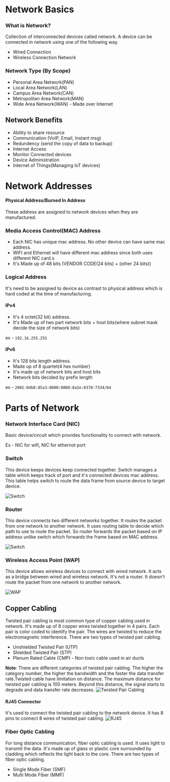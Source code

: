 # Network Basics

### What is Network?
Collection of interconnected devices called network.
A device can be connected in network using one of the following way.
- Wired Connection
- Wireless Connection Network

### Network Type (By Scope)
- Personal Area Network(PAN)
- Local Area Network(LAN)
- Campus Area Network(CAN)
- Metropolitan Area Network(MAN)
- Wide Area Network(WAN) - Made over Internet

## Network Benefits
- Ability to share resource
- Communication (VoIP, Email, Instant msg)
- Redundency (send the copy of data to backup)
- Internet Access
- Monitor Connected devices
- Device Administration
- Internet of Things(Managing IoT devices)

# Network Addresses

#### Physical Address/Burned In Address
These address are assigned to network devices when they are manufactured.

### Media Access Control(MAC) Address
- Each NIC has unique mac address. No other device can have same mac address.
- WIFI and Ethernet will have different mac address since both uses different NIC card.s
- It's Made up of 48 bits (VENDOR CODE(24 bits) + (other 24 bits))

### Logical Address
It's need to be assigned to device as contrast to physical address which is hard coded at the time of manufacturing.
#### IPv4
- It's 4 octet(32 bit) address.
- It's Made up of two part network bits + host bits(where subnet mask decide the size of network bits)

ex - `192.16.255.255`

#### IPv6
- It's 128 bits length address.
- Made up of 8 quartet(4 hex number)
- It's made up of network bits and host bits
- Network bits decided by prefix length

ex - `2001:0db8:85a3:0000:0000:8a2e:0370:7334/64`

# Parts of Network

### Network Interface Card (NIC)
Basic device/circuit which provides functionality to connect with network.

Ex - NIC for wifi, NIC for ethernot port

### Switch
This device keeps devices keep connected together. Switch manages a table which keeps track of port and it's connected devices mac address. This table helps switch to route the data frame from source device to target device.

<!-- image -->
![Switch](./images/switch.png)

### Router
This device connects two different networks together. It routes the packet from one network to another network. It uses routing table to decide which path to use to route the packet. So router forwards the packet based on IP address unlike switch which forwards the frame based on MAC address.

![Switch](./images/router.png)

### Wireless Access Point (WAP)
This device allows wireless devices to connect with wired network. It acts as a bridge between wired and wireless network.
It's not a router. It doesn't route the packet from one network to another network.

![WAP](./images/wireless_ap.png)

## Copper Cabling
Twisted pair cabling is most common type of copper cabling used in network. It's made up of 8 copper wires twisted together in 4 pairs. Each pair is color coded to identify the pair. The wires are twisted to reduce the electromagnetic interference.
There are two types of twisted pair cabling.
- Unshielded Twisted Pair (UTP)
- Shielded Twisted Pair (STP)
- Plenum Rated Cable (CMP) - Non toxic cable used in air ducts

**Note**: There are different categories of twisted pair cabling. The higher the category number, the higher the bandwidth and the faster the data transfer rate.Twisted cable have limitation on distance. The maximum distance for twisted pair cabling is 100 meters. Beyond this distance, the signal starts to degrade and data transfer rate decreases.
![Twisted Pair Cabling](./images/tcable_cat.png)

#### RJ45 Connector
It's used to connect the twisted pair cabling to the network device. It has 8 pins to connect 8 wires of twisted pair cabling.
![RJ45](./images/rj45.png)

### Fiber Optic Cabling
For long distance communication, fiber optic cabling is used. It uses light to transmit the data. It's made up of glass or plastic core surrounded by cladding which reflects the light back to the core. There are two types of fiber optic cabling.
- Single Mode Fiber (SMF)
- Multi Mode Fiber (MMF)
